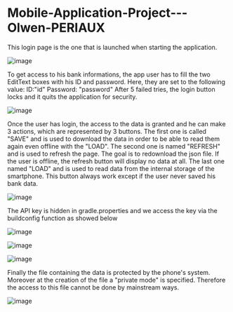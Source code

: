# Mobile-Application-Project---Olwen-PERIAUX

This login page is the one that is launched when starting the application. 

![image](https://user-images.githubusercontent.com/64968589/110250186-4d9ffb80-7f7a-11eb-9eda-0035121b0a00.png)


To get access to his bank informations, the app user has to fill the two EditText boxes with his ID and password. 
Here, they are set to the following value: ID:"id"  Password: "password"
After 5 failed tries, the login button locks and it quits the application for security. 

![image](https://user-images.githubusercontent.com/64968589/110250187-542e7300-7f7a-11eb-9f05-772e0f401860.png)


Once the user has login, the access to the data is granted and he can make 3 actions, which are represented by 3 buttons. 
The first one is called "SAVE" and is used to download the data in order to be able to read them again even offline with the "LOAD".
The second one is named "REFRESH" and is used to refresh the page. The goal is to redownload the json file. 
If the user is offline, the refresh button will display no data at all. The last one named "LOAD" and is used to read data from the internal storage of the smartphone. This button always work except if the user never saved his bank data. 

![image](https://user-images.githubusercontent.com/64968589/110250198-5e507180-7f7a-11eb-8d4f-cc1144c9e1b7.png)


The API key is hidden in gradle.properties and we access the key via the buildconfig function as showed below

![image](https://user-images.githubusercontent.com/64968589/110250202-67d9d980-7f7a-11eb-8765-166b47f850c9.png)


![image](https://user-images.githubusercontent.com/64968589/110250206-6c05f700-7f7a-11eb-8455-a8016edda413.png)


![image](https://user-images.githubusercontent.com/64968589/110250209-70321480-7f7a-11eb-948e-c7e46fd082df.png)


Finally the file containing the data is protected by the phone's system.
Moreover at the creation of the file a "private mode" is specified. Therefore the access to this file cannot be done by mainstream ways. 

![image](https://user-images.githubusercontent.com/64968589/110250219-74f6c880-7f7a-11eb-8324-4691dc0ed002.png)

